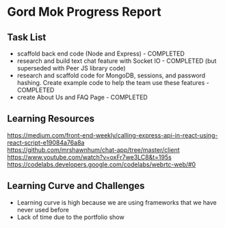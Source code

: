 # Gord Mok Progress Report

## Task List
- scaffold back end code (Node and Express) - COMPLETED
- research and build text chat feature with Socket IO - COMPLETED (but superseded with Peer JS library code)
- research and scaffold code for MongoDB, sessions, and password hashing. Create example code to help the team use these features - COMPLETED
- create About Us and FAQ Page - COMPLETED

## Learning Resources
https://medium.com/front-end-weekly/calling-express-api-in-react-using-react-script-e19084a76a8a <br>
https://github.com/mrshawnhum/chat-app/tree/master/client <br>
https://www.youtube.com/watch?v=oxFr7we3LC8&t=195s <br>
https://codelabs.developers.google.com/codelabs/webrtc-web/#0 <br>

## Learning Curve and Challenges
- Learning curve is high because we are using frameworks that we have never used before
- Lack of time due to the portfolio show

